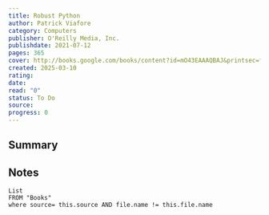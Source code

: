 ```yaml
---
title: Robust Python
author: Patrick Viafore
category: Computers
publisher: O'Reilly Media, Inc.
publishdate: 2021-07-12
pages: 365
cover: http://books.google.com/books/content?id=mO43EAAAQBAJ&printsec=frontcover&img=1&zoom=1&edge=curl&source=gbs_api
created: 2025-03-10
rating: 
date: 
read: "0"
status: To Do
source: 
progress: 0
---
```

## Summary


## Notes
```dataview
List 
FROM "Books"
where source= this.source AND file.name != this.file.name
```